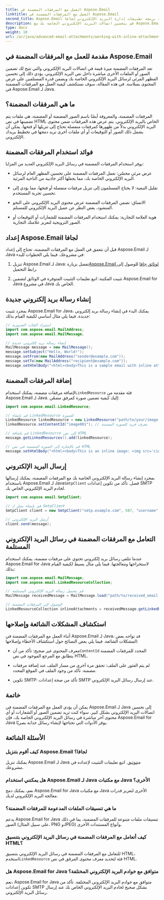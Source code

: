 ```yaml
---
title: العمل مع المرفقات المضمنة في Aspose.Email
linktitle: العمل مع المرفقات المضمنة في Aspose.Email
second_title: Aspose.Email واجهة برمجة تطبيقات إدارة البريد الإلكتروني لجافا
description: قم بتحسين اتصالات البريد الإلكتروني الخاصة بك مع Aspose.Email لـ Java. تعلم كيفية التعامل مع المرفقات المضمنة في هذا الدليل الشامل.
type: docs
weight: 10
url: /ar/java/advanced-email-attachments/working-with-inline-attachments/
---
```


## مقدمة للعمل مع المرفقات المضمنة في Aspose.Email

تعد المرفقات المضمنة ميزة قيمة في اتصالات البريد الإلكتروني والتي تتيح لك تضمين الصور أو الملفات الأخرى مباشرة داخل نص البريد الإلكتروني. يؤدي ذلك إلى تحسين المظهر المرئي لرسائل البريد الإلكتروني الخاصة بك ويضمن قدرة المستلمين على عرض المحتوى بسلاسة. في هذه المقالة، سوف نستكشف كيفية العمل مع المرفقات المضمنة في Aspose.Email لـ Java.

## ما هي المرفقات المضمنة؟

المرفقات المضمنة، والمعروفة أيضًا باسم الصور المضمنة أو المضمنة، هي ملفات يتم تضمينها في نص HTML الخاص بالبريد الإلكتروني. يتم عرض هذه المرفقات ضمن محتوى البريد الإلكتروني بدلاً من ظهورها كمرفقات منفصلة تحتاج إلى تنزيلها أو فتحها. يمكن أن يشمل ذلك الصور أو التوقيعات أو أي ملفات أخرى تريد دمجها في تخطيط بريدك الإلكتروني.

## فوائد استخدام المرفقات المضمنة

يوفر استخدام المرفقات المضمنة في رسائل البريد الإلكتروني العديد من المزايا:

- عرض مرئي محسّن: تعمل المرفقات المضمنة على تحسين المظهر العام لرسائل البريد الإلكتروني الخاصة بك، مما يجعلها أكثر جاذبية من الناحية المرئية.

- تقليل التبعية: لا يحتاج المستلمون إلى تنزيل مرفقات منفصلة أو فتحها، مما يؤدي إلى تحسين تجربة المستخدم.

- الاتساق: تضمن المرفقات المضمنة عرض محتوى البريد الإلكتروني على النحو المنشود، بغض النظر عن عميل البريد الإلكتروني للمستلم.

- هوية العلامة التجارية: يمكنك استخدام المرفقات المضمنة للشعارات أو التوقيعات أو الصور الترويجية لتعزيز علامتك التجارية.

## إعداد Aspose.Email لجافا

قبل أن نتعمق في العمل مع المرفقات المضمنة، تحتاج إلى إعداد Aspose.Email لـ Java في مشروعك. فيما يلي الخطوات للبدء:

1.  تنزيل Aspose.Email لـ Java: تفضل بزيارة[Aspose.Email لوثائق جافا](https://reference.aspose.com/email/java/) للوصول إلى رابط التحميل.

2. تثبيت المكتبة: اتبع تعليمات التثبيت المتوفرة في الوثائق لتضمين Aspose.Email for Java في مشروع Java الخاص بك.

## إنشاء رسالة بريد إلكتروني جديدة

بمجرد تثبيت Aspose.Email for Java، يمكنك البدء في إنشاء رسالة بريد إلكتروني جديدة. فيما يلي مثال أساسي لكيفية القيام بذلك:

```java
// استيراد الفئات الضرورية
import com.aspose.email.MailAddress;
import com.aspose.email.MailMessage;

// إنشاء رسالة بريد إلكتروني جديدة
MailMessage message = new MailMessage();
message.setSubject("Hello, World!");
message.setFrom(new MailAddress("sender@example.com"));
message.setTo(new MailAddress("recipient@example.com"));
message.setHtmlBody("<html><body>This is a sample email with inline attachments.</body></html>");
```

## إضافة المرفقات المضمنة

 لإضافة مرفقات مضمنة، يمكنك استخدام`LinkedResource` فئة مقدمة من Aspose.Email لـ Java. إليك كيفية تضمين صورة كمرفق مضمّن:

```java
import com.aspose.email.LinkedResource;

// قم بإنشاء LinkedResource للصورة
LinkedResource linkedResource = new LinkedResource("path/to/your/image.png");
linkedResource.setContentId("image001"); // معرف فريد للصورة المضمنة

// قم بإضافة LinkedResource إلى نص HTML
message.getLinkedResources().add(linkedResource);

// قم بالإشارة إلى الصورة المضمنة في نص HTML
message.setHtmlBody("<html><body>This is an inline image: <img src='cid:image001'></body></html>");
```

## إرسال البريد الإلكتروني

بمجرد إنشاء رسالة البريد الإلكتروني الخاصة بك مع المرفقات المضمنة، يمكنك إرسالها باستخدام Aspose.Email لـ Java`SmtpClient` فصل. تأكد من تكوين إعدادات SMTP لخادم البريد الإلكتروني الخاص بك.

```java
import com.aspose.email.SmtpClient;

// قم بإنشاء مثيل لـ SmtpClient
SmtpClient client = new SmtpClient("smtp.example.com", 587, "username", "password");

// أرسل البريد الإلكتروني
client.send(message);
```

## التعامل مع المرفقات المضمنة في رسائل البريد الإلكتروني المستلمة

عندما تتلقى رسائل بريد إلكتروني تحتوي على مرفقات مضمنة، يمكنك استخدام Aspose.Email for Java لاستخراجها ومعالجتها. فيما يلي مثال بسيط لكيفية القيام بذلك:

```java
import com.aspose.email.MailMessage;
import com.aspose.email.LinkedResourceCollection;

// قم بتحميل رسالة البريد الإلكتروني المستلمة
MailMessage receivedMessage = MailMessage.load("path/to/received_email.eml");

// الوصول إلى المرفقات المضمنة
LinkedResourceCollection inlineAttachments = receivedMessage.getLinkedResources();
```

## استكشاف المشكلات الشائعة وإصلاحها

أثناء العمل مع المرفقات المضمنة في Aspose.Email لـ Java، قد تواجه بعض المشكلات الشائعة. فيما يلي بعض النصائح حول استكشاف الأخطاء وإصلاحها:

-  معرف المحتوى غير صحيح: تأكد من أن`ContentId` المحدد للمرفقات المضمنة يتطابق مع المرجع الموجود في نص HTML.

- لم يتم العثور على الملف: تحقق مرة أخرى من مسار الملف عند إضافة مرفقات مضمنة. تأكد من وجود الملف في الموقع المحدد.

- تكوين SMTP: تأكد من صحة إعدادات SMTP عند إرسال رسائل البريد الإلكتروني.

## خاتمة

يمكن أن يؤدي العمل مع المرفقات المضمنة في Aspose.Email لـ Java إلى تحسين اتصالات البريد الإلكتروني بشكل كبير. سواء كنت تريد تضمين الصور أو الشعارات أو أي محتوى آخر مباشرة في رسائل البريد الإلكتروني الخاصة بك، فإن Aspose.Email for Java يوفر الأدوات التي تحتاجها لإنشاء رسائل جذابة بصريًا.

## الأسئلة الشائعة

### كيف أقوم بتنزيل Aspose.Email لجافا؟

 يمكنك تنزيل Aspose.Email لـ Java من[توثيق](https://reference.aspose.com/email/java/). اتبع تعليمات التثبيت لإعداده في مشروعك.

### هل يمكنني استخدام Aspose.Email لـ Java مع مكتبات Java الأخرى؟

نعم، يمكنك دمج Aspose.Email for Java مع مكتبات Java الأخرى لتعزيز قدرات معالجة البريد الإلكتروني لديك.

### ما هي تنسيقات الملفات المدعومة للمرفقات المضمنة؟

يدعم Aspose.Email for Java تنسيقات ملفات متنوعة للمرفقات المضمنة، بما في ذلك الصور (على سبيل المثال، PNG وJPEG) وأنواع المستندات الأخرى.

### كيف أتعامل مع المرفقات المضمنة في رسائل البريد الإلكتروني بتنسيق HTML؟

للتعامل مع المرفقات المضمنة في رسائل البريد الإلكتروني بتنسيق HTML، استخدم`LinkedResource` فئة لتحديد معرف محتوى المرفق في نص HTML.

### هل Aspose.Email for Java متوافق مع خوادم البريد الإلكتروني المختلفة؟

نعم، Aspose.Email for Java متوافق مع خوادم البريد الإلكتروني المختلفة. تأكد من تكوين إعدادات SMTP بشكل صحيح لخادم البريد الإلكتروني الخاص بك عند إرسال رسائل البريد الإلكتروني.